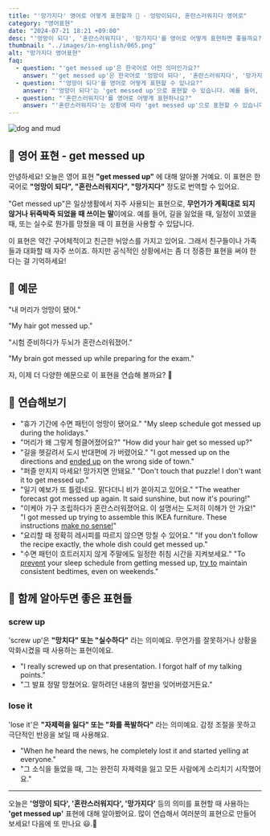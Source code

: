 ```yaml
---
title: "'망가지다' 영어로 어떻게 표현할까 🤯 - 엉망이되다, 혼란스러워지다 영어로"
category: "영어표현"
date: "2024-07-21 18:21 +09:00"
desc: "'엉망이 되다', '혼란스러워지다', '망가지다'를 영어로 어떻게 표현하면 좋을까요? '내 머리가 엉망이 됐어', '시험 준비하다가 두뇌가 혼란스러워졌어' 등을 영어로 표현하는 법을 배워봅시다. 다양한 예문을 통해서 연습하고 본인의 표현으로 만들어 보세요."
thumbnail: "../images/in-english/065.png"
alt: "망가지다 영어표현"
faq:
  - question: "'get messed up'은 한국어로 어떤 의미인가요?"
    answer: "'get messed up'은 한국어로 '엉망이 되다', '혼란스러워지다', '망가지다' 등으로 번역될 수 있습니다. 상황이 복잡해지거나 계획대로 되지 않을 때 사용합니다. 예를 들어, '내 머리가 엉망이 됐어'는 'My hair got messed up'로 말할 수 있습니다."
  - question: "'엉망이 되다'를 영어로 어떻게 표현할 수 있나요?"
    answer: "'엉망이 되다'는 'get messed up'으로 표현할 수 있습니다. 예를 들어, '내 머리가 엉망이 됐어'는 'My hair got messed up'로 말할 수 있습니다."
  - question: "'혼란스러워지다'를 영어로 어떻게 표현하나요?"
    answer: "'혼란스러워지다'는 상황에 따라 'get messed up'으로 표현할 수 있습니다. 예를 들어, '시험 준비하다가 두뇌가 혼란스러워졌어'는 'My brain got messed up while preparing for the exam'으로 말할 수 있습니다."
---
```


![dog and mud](../images/in-english/065-1.avif)

## 🌟 영어 표현 - get messed up

안녕하세요! 오늘은 영어 표현 **"get messed up"** 에 대해 알아볼 거예요. 이 표현은 한국어로 **"엉망이 되다", "혼란스러워지다", "망가지다"** 정도로 번역할 수 있어요.

"Get messed up"은 일상생활에서 자주 사용되는 표현으로, **무언가가 계획대로 되지 않거나 뒤죽박죽 되었을 때 쓰이는 말**이에요. 예를 들어, 길을 잃었을 때, 일정이 꼬였을 때, 또는 실수로 뭔가를 망쳤을 때 이 표현을 사용할 수 있답니다.

이 표현은 약간 구어체적이고 친근한 뉘앙스를 가지고 있어요. 그래서 친구들이나 가족들과 대화할 때 자주 쓰이죠. 하지만 공식적인 상황에서는 좀 더 정중한 표현을 써야 한다는 걸 기억하세요!

## 📖 예문

"내 머리가 엉망이 됐어."

"My hair got messed up."

"시험 준비하다가 두뇌가 혼란스러워졌어."

"My brain got messed up while preparing for the exam."

자, 이제 더 다양한 예문으로 이 표현을 연습해 볼까요? 🚀

## 💬 연습해보기

<ul data-interactive-list>
  <li data-interactive-item>
    <span data-toggler>"휴가 기간에 수면 패턴이 엉망이 됐어요."</span>
    <span data-answer>"My sleep schedule got messed up during the holidays."</span>
  </li>
  <li data-interactive-item>
    <span data-toggler>"머리가 왜 그렇게 헝클어졌어요?"</span>
    <span data-answer>"How did your hair get so messed up?"</span>
  </li>
  <li data-interactive-item>
    <span data-toggler>"길을 헷갈려서 도시 반대편에 가 버렸어요."</span>
    <span data-answer>"I got messed up on the directions and <a href="/blog/vocab-1/039.end-up/">ended up</a> on the wrong side of town."</span>
  </li>
  <li data-interactive-item>
    <span data-toggler>"퍼즐 만지지 마세요! 망가지면 안돼요."</span>
    <span data-answer>"Don't touch that puzzle! I don't want it to get messed up."</span>
  </li>
  <li data-interactive-item>
    <span data-toggler>"일기 예보가 또 틀렸네요. 맑다더니 비가 쏟아지고 있어요."</span>
    <span data-answer>"The weather forecast got messed up again. It said sunshine, but now it's pouring!"</span>
  </li>
  <li data-interactive-item>
    <span data-toggler>"이케아 가구 조립하다가 혼란스러워졌어요. 이 설명서는 도저히 이해가 안 가요!"</span>
    <span data-answer>"I got messed up trying to assemble this IKEA furniture. These instructions <a href="/blog/in-english/068.make-sense/">make no sense!</a>"</span>
  </li>
  <li data-interactive-item>
    <span data-toggler>"요리할 때 정확히 레시피를 따르지 않으면 망칠 수 있어요."</span>
    <span data-answer>"If you don't follow the recipe exactly, the whole dish could get messed up."</span>
  </li>
  <li data-interactive-item>
    <span data-toggler>"수면 패턴이 흐트러지지 않게 주말에도 일정한 취침 시간을 지켜보세요."</span>
    <span data-answer>"To <a href="/blog/in-english/290.prevent/">prevent</a> your sleep schedule from getting messed up, <a href="/blog/in-english/117.try-to/">try to</a> maintain consistent bedtimes, even on weekends."</span>
  </li>
</ul>

## 🤝 함께 알아두면 좋은 표현들

### screw up

'screw up'은 **"망치다" 또는 "실수하다"** 라는 의미예요. 무언가를 잘못하거나 상황을 악화시켰을 때 사용하는 표현이에요.

- "I really screwed up on that presentation. I forgot half of my talking points."
- "그 발표 정말 망쳤어요. 말하려던 내용의 절반을 잊어버렸거든요."

### lose it

'lose it'은 **"자제력을 잃다" 또는 "화를 폭발하다"** 라는 의미예요. 감정 조절을 못하고 극단적인 반응을 보일 때 사용해요.

- "When he heard the news, he completely lost it and started yelling at everyone."
- "그 소식을 들었을 때, 그는 완전히 자제력을 잃고 모든 사람에게 소리치기 시작했어요."

---

오늘은 **'엉망이 되다', '혼란스러워지다', '망가지다'** 등의 의미를 표현할 때 사용하는 **'get messed up'** 표현에 대해 알아봤어요. 많이 연습해서 여러분의 표현으로 만들어 보세요! 다음에 또 만나요 😃.🚀
